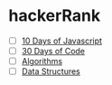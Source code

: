 # hackerRank

- [ ] [10 Days of Javascript](https://www.hackerrank.com/domains/tutorials/10-days-of-javascript "WIP")
- [ ] [30 Days of Code](https://www.hackerrank.com/domains/tutorials/30-days-of-code "WIP")
- [ ] [Algorithms](https://www.hackerrank.com/domains/algorithms "WIP")
- [ ] [Data Structures](https://www.hackerrank.com/domains/data-structures "WIP")